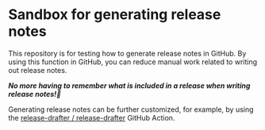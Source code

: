 # Sandbox for generating release notes
This repository is for testing how to generate release notes in GitHub. By using this function in GitHub, you can reduce manual work related to writing out release notes. 

_**No more having to remember what is included in a release when writing release notes!🙌**_

Generating release notes can be further customized, for example, by using the [release-drafter / release-drafter](https://github.com/release-drafter/release-drafter) GitHub Action.
